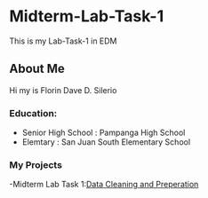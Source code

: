 # Midterm-Lab-Task-1
This is my Lab-Task-1 in EDM
## About Me  
Hi my is Florin Dave D. Silerio
### Education:
- Senior High School : Pampanga High School
- Elemtary : San Juan South Elementary School
### My Projects
-Midterm Lab Task 1:[Data Cleaning and Preperation]()
